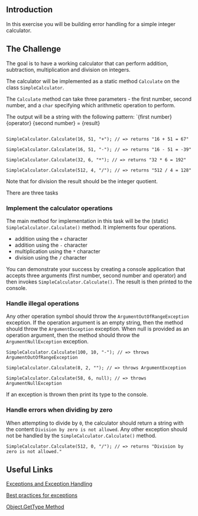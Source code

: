 ## Introduction

In this exercise you will be building error handling for a simple integer calculator. 

## The Challenge

The goal is to have a working calculator that can perform addition, subtraction, multiplication and division on integers.

The calculator will be implemented as a static method `Calculate` on the class `SimpleCalculator`. 

The `Calculate` method can take three parameters - the first number, second number, and a `char` specifying which arithmetic operation to perform.

The output will be a string with the following pattern: `{first number} {operator} {second number} = {result}

```

SimpleCalculator.Calculate(16, 51, "+"); // => returns "16 + 51 = 67"

SimpleCalculator.Calculate(16, 51, "-"); // => returns "16 - 51 = -39"

SimpleCalculator.Calculate(32, 6, "*"); // => returns "32 * 6 = 192"

SimpleCalculator.Calculate(512, 4, "/"); // => returns "512 / 4 = 128"

```

Note that for division the result should be the integer quotient.

There are three tasks

### Implement the calculator operations

The main method for implementation in this task will be the (static) `SimpleCalculator.Calculate()` method. It implements four operations.

* addition using the `+` character
* addition using the `-` character
* multiplication using the `*` character
* division using the `/` character

You can demonstrate your success by creating a console application that accepts three arguments (first number, second number and operator)
and then invokes `SimpleCalculator.Calculate()`. The result is then printed to the console.

### Handle illegal operations

Any other operation symbol should throw the `ArgumentOutOfRangeException` exception. If the operation argument is an empty string, then the method should throw the `ArgumentException` exception. When null is provided as an operation argument, then the method should throw the `ArgumentNullException` exception.

```
SimpleCalculator.Calculate(100, 10, "-"); // => throws ArgumentOutOfRangeException

SimpleCalculator.Calculate(8, 2, ""); // => throws ArgumentException

SimpleCalculator.Calculate(58, 6, null); // => throws ArgumentNullException
```

If an exception is thrown then print its type to the console.

### Handle errors when dividing by zero

When attempting to divide by `0`, the calculator should return a string with the content `Division by zero is not allowed`. Any other exception should not be handled by the `SimpleCalculator.Calculate()` method.

```
SimpleCalculator.Calculate(512, 0, "/"); // => returns "Division by zero is not allowed."
```

## Useful Links

[Exceptions and Exception Handling](https://learn.microsoft.com/en-us/dotnet/csharp/fundamentals/exceptions/)

[Best practices for exceptions](https://learn.microsoft.com/en-us/dotnet/standard/exceptions/best-practices-for-exceptions)

[Object.GetType Method](https://learn.microsoft.com/en-us/dotnet/api/system.object.gettype?view=net-8.0)